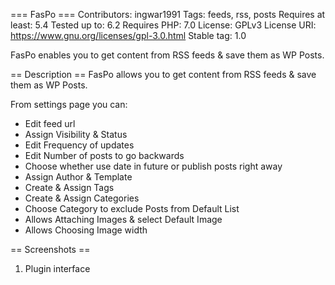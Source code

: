 === FasPo ===
Contributors: ingwar1991
Tags: feeds, rss, posts
Requires at least: 5.4
Tested up to: 6.2
Requires PHP: 7.0
License: GPLv3
License URI: https://www.gnu.org/licenses/gpl-3.0.html
Stable tag: 1.0

FasPo enables you to get content from RSS feeds & save them as WP Posts.

== Description ==
FasPo allows you to get content from RSS feeds & save them as WP Posts. 

From settings page you can:

* Edit feed url
* Assign Visibility & Status
* Edit Frequency of updates
* Edit Number of posts to go backwards
* Choose whether use date in future or publish posts right away
* Assign Author & Template
* Create & Assign Tags
* Create & Assign Categories
* Choose Category to exclude Posts from Default List
* Allows Attaching Images & select Default Image
* Allows Choosing Image width

== Screenshots ==

1. Plugin interface
